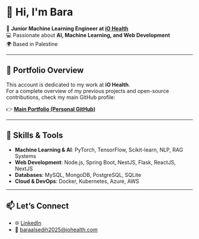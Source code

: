 # 👋 Hi, I'm Bara  

🎯 **Junior Machine Learning Engineer at [iO Health](https://iohealth.com)**  
💻 Passionate about **AI, Machine Learning, and Web Development**  
🌍 Based in Palestine  

---

## 📂 Portfolio Overview
This account is dedicated to my work at **iO Health**.  
For a complete overview of my previous projects and open-source contributions, check my main GitHub profile:

👉 [**Main Portfolio (Personal GitHub)**](https://github.com/baraalsedih)

---

## 🔧 Skills & Tools
- **Machine Learning & AI**: PyTorch, TensorFlow, Scikit-learn, NLP, RAG Systems  
- **Web Development**: Node.js, Spring Boot, NestJS, Flask, ReactJS, NextJS  
- **Databases**: MySQL, MongoDB, PostgreSQL, SQLite  
- **Cloud & DevOps**: Docker, Kubernetes, Azure, AWS  

---

## 📫 Let’s Connect
- 🌐 [LinkedIn](https://linkedin.com/in/bara-alsedih)  
- 📧 baraalsedih2025@iohealth.com  
